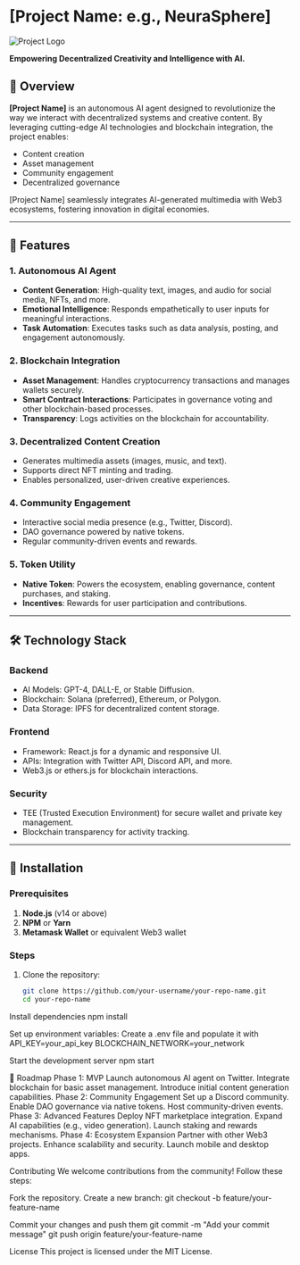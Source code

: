 # [Project Name: e.g., NeuraSphere]

![Project Logo](https://your-logo-link.com/logo.png)

**Empowering Decentralized Creativity and Intelligence with AI.**

## 🌟 Overview

**[Project Name]** is an autonomous AI agent designed to revolutionize the way we interact with decentralized systems and creative content. By leveraging cutting-edge AI technologies and blockchain integration, the project enables:
- Content creation
- Asset management
- Community engagement
- Decentralized governance

[Project Name] seamlessly integrates AI-generated multimedia with Web3 ecosystems, fostering innovation in digital economies.

---

## 🚀 Features

### **1. Autonomous AI Agent**
- **Content Generation**: High-quality text, images, and audio for social media, NFTs, and more.
- **Emotional Intelligence**: Responds empathetically to user inputs for meaningful interactions.
- **Task Automation**: Executes tasks such as data analysis, posting, and engagement autonomously.

### **2. Blockchain Integration**
- **Asset Management**: Handles cryptocurrency transactions and manages wallets securely.
- **Smart Contract Interactions**: Participates in governance voting and other blockchain-based processes.
- **Transparency**: Logs activities on the blockchain for accountability.

### **3. Decentralized Content Creation**
- Generates multimedia assets (images, music, and text).
- Supports direct NFT minting and trading.
- Enables personalized, user-driven creative experiences.

### **4. Community Engagement**
- Interactive social media presence (e.g., Twitter, Discord).
- DAO governance powered by native tokens.
- Regular community-driven events and rewards.

### **5. Token Utility**
- **Native Token**: Powers the ecosystem, enabling governance, content purchases, and staking.
- **Incentives**: Rewards for user participation and contributions.

---

## 🛠️ Technology Stack

### **Backend**
- AI Models: GPT-4, DALL-E, or Stable Diffusion.
- Blockchain: Solana (preferred), Ethereum, or Polygon.
- Data Storage: IPFS for decentralized content storage.

### **Frontend**
- Framework: React.js for a dynamic and responsive UI.
- APIs: Integration with Twitter API, Discord API, and more.
- Web3.js or ethers.js for blockchain interactions.

### **Security**
- TEE (Trusted Execution Environment) for secure wallet and private key management.
- Blockchain transparency for activity tracking.

---

## 📖 Installation

### Prerequisites
1. **Node.js** (v14 or above)
2. **NPM** or **Yarn**
3. **Metamask Wallet** or equivalent Web3 wallet

### Steps
1. Clone the repository:
   ```bash
   git clone https://github.com/your-username/your-repo-name.git
   cd your-repo-name

Install dependencies
npm install

Set up environment variables: Create a .env file and populate it with
API_KEY=your_api_key
BLOCKCHAIN_NETWORK=your_network

Start the development server
npm start

🚧 Roadmap
Phase 1: MVP
Launch autonomous AI agent on Twitter.
Integrate blockchain for basic asset management.
Introduce initial content generation capabilities.
Phase 2: Community Engagement
Set up a Discord community.
Enable DAO governance via native tokens.
Host community-driven events.
Phase 3: Advanced Features
Deploy NFT marketplace integration.
Expand AI capabilities (e.g., video generation).
Launch staking and rewards mechanisms.
Phase 4: Ecosystem Expansion
Partner with other Web3 projects.
Enhance scalability and security.
Launch mobile and desktop apps.

Contributing
We welcome contributions from the community! Follow these steps:

Fork the repository.
Create a new branch:
git checkout -b feature/your-feature-name

Commit your changes and push them
git commit -m "Add your commit message"
git push origin feature/your-feature-name

License
This project is licensed under the MIT License.
